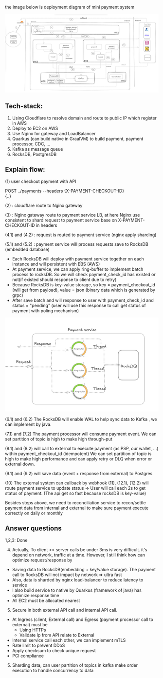 the image below is deployment diagram of mini payment system<br>

![img.png](img.png)

## Tech-stack:

1. Using Cloudflare to resolve domain and route to public IP which register in AWS
2. Deploy to EC2 on AWS
3. Use Nginx for gateway and LoadBalancer
4. Quarkus (can build native in GraalVM) to build payment, payment processor, CDC, ...
5. Kafka as message queue
6. RocksDB, PostgresDB


## Explain flow:

(1) user checkout payment with API<br>

POST ../payments --headers {X-PAYMENT-CHECKOUT-ID}<br>
{..}<br>

(2) : cloudflare route to Nginx gateway<br>

(3) : Nginx gateway route to payment service LB, at here Nginx use consistent to shard
request to payment service base on X-PAYMENT-CHECKOUT-ID in headers<br>

(4.1) and (4.2) : request is routed to payment service (nginx apply sharding)<br>

(5.1) and (5.2) : payment service will process requests save to RocksDB (embedded database)<br>

+ Each RocksDB will deploy with payment service together on each instance and will persistent with EBS (AWS)
+ At payment service, we can apply ring-buffer to implement batch process to rocksDB. So we will check payment_check_id has existed or not(if existed should response to client due to retry)
+ Because RocksDB is key-value storage, so key = payment_checkout_id (will get from payload), value = json (binary data which is generated by grpc)
+ After save batch and will response to user with payment_check_id and status = "pending" (user will use this response to call get status of payment with poling mechanism)

![img_2.png](img_2.png)

(6.1) and (6.2) The RocksDB will enable WAL to help sync data to Kafka
, we can implement by java.<br>

(7.1) and (7.2) The payment processor will consume payment event. We can set partition of topic is high to make high through-put

(8.1) and (8.2) will call to external to execute payment (as PSP, our wallet, ...) within payment_checkout_id (idempotent)
We can set partition of topic is high to make high performance
and can apply retry or DLQ when error or external down.

(9.1) and (9.2) will save data (event + response from external) to Postgres

(10) The external system can callback by webhook
(11), (12.1), (12.2) will route payment service to update status
=> User will call each 2s to get status of payment. (The api get so fast because rocksDB is key-value)

Besides steps above, we need to reconciliation service to recon/settle payment data from internal and external
to make sure payment execute correctly on daily or monthly


## Answer questions<br>

1,2,3: Done

4. Actually, To client <> server calls be under 3ms is very difficult. it's depend
on network, traffic at a time. However, I still think how can optimize request/response by 
+ Saving data to RocksDB(embedding + key/value storage). The payment call to RocksDB will not impact by network => ultra fast
+ Also, data is sharded by nginx load-balancer to reduce latency to service 
+ I also build service to native by Quarkus (framework of java) has optimize response time
+ All EC2 must be allocated nearest

5. Secure in both external API call and internal API call.
+ At Ingress (client, External call) and Egress (payment processor call to external) must be 
  + Using HTTPs
  + Validate Ip from API relate to External
+ Internal service call each other, we can implement mTLS
+ Rate limit to prevent DDoS
+ Apply checksum to check unique request
+ PCI compliance

5. Sharding data, can user partition of topics in kafka make order execution to handle concurrency to data

